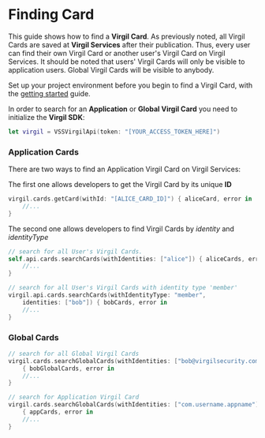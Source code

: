 # Finding Card

This guide shows how to find a **Virgil Card**. As previously noted, all Virgil Cards are saved at **Virgil Services** after their publication. Thus, every user can find their own Virgil Card or another user's Virgil Card on Virgil Services. It should be noted that users' Virgil Cards will only be visible to application users. Global Virgil Cards will be visible to anybody.

Set up your project environment before you begin to find a Virgil Card, with the [getting started](/docs/swift/guides/configuration/client.md) guide.


In order to search for an **Application** or **Global Virgil Card** you need to initialize the **Virgil SDK**:

```swift
let virgil = VSSVirgilApi(token: "[YOUR_ACCESS_TOKEN_HERE]")
```


### Application Cards

There are two ways to find an Application Virgil Card on Virgil Services:

The first one allows developers to get the Virgil Card by its unique **ID**

```swift
virgil.cards.getCard(withId: "[ALICE_CARD_ID]") { aliceCard, error in
	//...
}
```


The second one allows developers to find Virgil Cards by *identity* and *identityType*

```swift
// search for all User's Virgil Cards.
self.api.cards.searchCards(withIdentities: ["alice"]) { aliceCards, error in
	//...
}

// search for all User's Virgil Cards with identity type 'member'
virgil.api.cards.searchCards(withIdentityType: "member",
	identities: ["bob"]) { bobCards, error in
	//...
}
```



### Global Cards

```swift
// search for all Global Virgil Cards
virgil.cards.searchGlobalCards(withIdentities: ["bob@virgilsecurity.com"])
	{ bobGlobalCards, error in
	//...
}

// search for Application Virgil Card
virgil.cards.searchGlobalCards(withIdentities: ["com.username.appname"])
	{ appCards, error in
	//...
}
```
